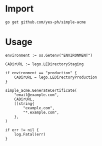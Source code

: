 # Import

    go get github.com/yes-ph/simple-acme

# Usage

    environment := os.Getenv("ENVIRONMENT")

	CADirURL := lego.LEDirectoryStaging

	if environment == "production" {
		CADirURL = lego.LEDirectoryProduction
	}

	simple_acme.GenerateCertificate(
		"email@example.com",
		CADirURL,
		[]string{
			"example.com",
			"*.example.com",
		},
	)

	if err != nil {
		log.Fatal(err)
	}